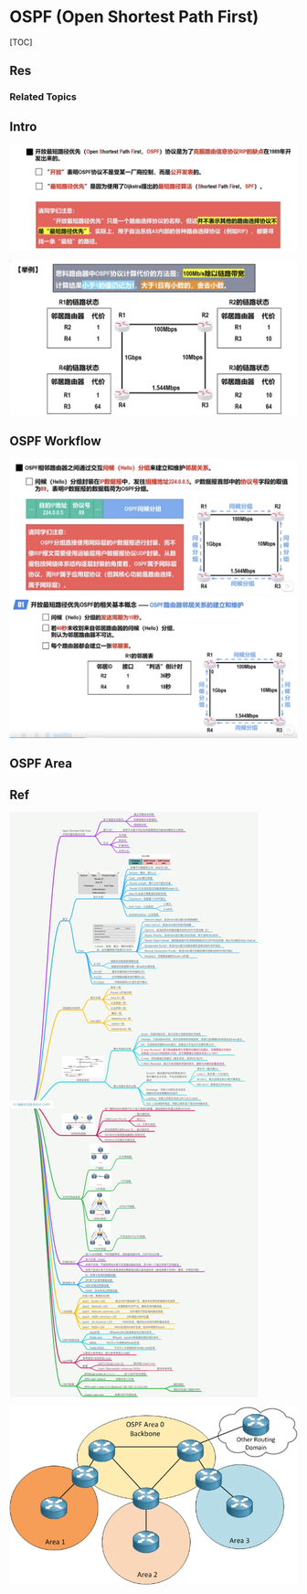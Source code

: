 # OSPF (Open Shortest Path First)

[TOC]



## Res
### Related Topics



## Intro
![](../../../../../../../../../../../Assets/Pics/Screenshot%202023-06-17%20at%209.17.44%20PM.png)


![](../../../../../../../../../../../Assets/Pics/Screenshot%202023-06-17%20at%209.18.17%20PM.png)



## OSPF Workflow
![](../../../../../../../../../../../Assets/Pics/Screenshot%202023-06-17%20at%209.19.09%20PM.png)
![](../../../../../../../../../../../Assets/Pics/Screenshot%202023-06-17%20at%209.19.42%20PM.png)



## OSPF Area



## Ref
[👍 全网最全网络基础思维导图（38张) | SDNLAB]: https://mp.weixin.qq.com/s/jlstOkjnJtrLKOGtWedebA

![](../../../../../../../../../../../Assets/Pics/Pasted%20image%2020240510150629.png)

[OSPF快速入门：网络工程师的导航指南 | 微信公众号]: https://mp.weixin.qq.com/s/n8rYISeKzsLnK-l7llf4cQ

![](../../../../../../../../../../../Assets/Pics/Pasted%20image%2020240617145145.png)
